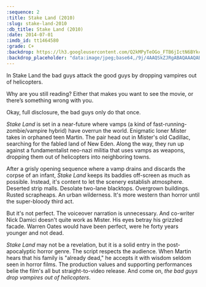 ```yaml
---
:sequence: 2
:title: Stake Land (2010)
:slug: stake-land-2010
:db_title: Stake Land (2010)
:date: 2014-07-01
:imdb_id: tt1464580
:grade: C+
:backdrop: https://lh3.googleusercontent.com/Q2kMPyTeOGo_FTB6jIctN6BYkcm72p5R4OtS0FiuwHsWTaz0vxJs5Y--z-CYvqDUDD2scRSUlFjP=w1000-l75-rj
:backdrop_placeholder: "data:image/jpeg;base64,/9j/4AAQSkZJRgABAQAAAQABAAD/2wCEACgcHiMeDRwjISMtKygwPGRBPDc3PHtYXUlkkYCZlo+AjIqgtObDoKrarYqMyP/L2u71////m8H////6/+b9//gBKy0tPDU8dkFBdviljKX4+Pj47Pj47Pj47Pjs+Pj4+Pj4+Oz47Pj4+Ozs+Ozs7Ozs7Oz47Ozs+Pjs+Ozs+Pjs+P/AABEIAAsAFAMBIgACEQEDEQH/xAAWAAEBAQAAAAAAAAAAAAAAAAAEAwD/xAAiEAABBAECBwAAAAAAAAAAAAABAAIDEQRywRITISUxUpH/xAAVAQEBAAAAAAAAAAAAAAAAAAAAAf/EABQRAQAAAAAAAAAAAAAAAAAAAAD/2gAMAwEAAhEDEQA/AJHG5eEeOifYDwhgua+RrjZugkY08ksE4e6wKr6jTdJZdeyBbMdksTXtuisq457fDpWUH//Z"
---
```

In Stake Land the bad guys attack the good guys by dropping vampires out of helicopters.

Why are you still reading? Either that makes you want to see the movie, or there’s something wrong with you.

Okay, full disclosure, the bad guys only do that once.

_Stake Land_ is set in a near-future where vamps (a kind of fast-running-zombie/vampire hybrid) have overrun the world. Enigmatic loner Mister takes in orphaned teen Martin. The pair head out in Mister's old Cadillac, searching for the fabled land of New Eden. Along the way, they run up against a fundamentalist neo-nazi militia that uses vamps as weapons, dropping them out of helicopters into neighboring towns.

After a grisly opening sequence where a vamp drains and discards the corpse of an infant, _Stake Land_ keeps its baddies off-screen as much as possible. Instead, it's content to let the scenery establish atmosphere. Deserted strip malls. Desolate two-lane blacktops. Overgrown buildings. Rusted scrapheaps. An urban wilderness. It's more western than horror until the super-bloody third act.

But it's not perfect. The voiceover narration is unnecessary. And co-writer Nick Damici doesn't quite work as Mister. His eyes betray his grizzled facade. Warren Oates would have been perfect, were he forty years younger and not dead.

_Stake Land_ may not be a revelation, but it is a solid entry in the post-apocalyptic horror genre. The script respects the audience. When Martin hears that his family is "already dead," he accepts it with wisdom seldom seen in horror films. The production values and supporting performances belie the film's all but straight-to-video release. And come on, _the bad guys drop vampires out of helicopters_.
